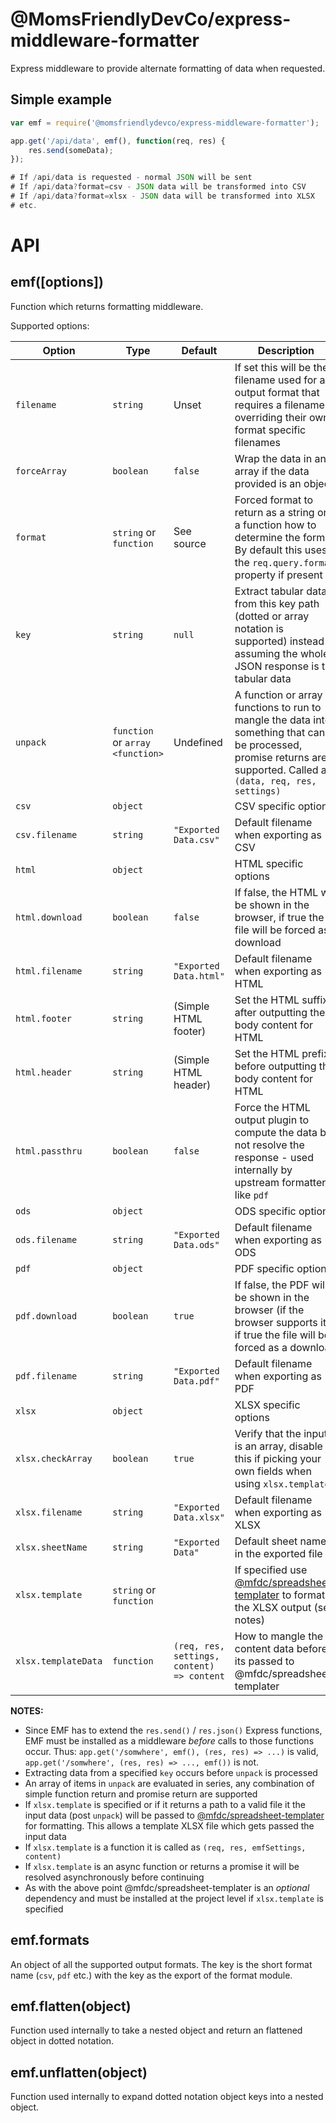 @MomsFriendlyDevCo/express-middleware-formatter
===============================================
Express middleware to provide alternate formatting of data when requested.


Simple example
--------------

```javascript
var emf = require('@momsfriendlydevco/express-middleware-formatter');

app.get('/api/data', emf(), function(req, res) {
	res.send(someData);
});

# If /api/data is requested - normal JSON will be sent
# If /api/data?format=csv - JSON data will be transformed into CSV
# If /api/data?format=xlsx - JSON data will be transformed into XLSX
# etc.

```

API
===


emf([options])
--------------
Function which returns formatting middleware.

Supported options:

| Option           | Type                   | Default                | Description                                                                                       |
|------------------|------------------------|------------------------|---------------------------------------------------------------------------------------------------|
| `filename`       | `string`               | Unset                  | If set this will be the filename used for any output format that requires a filename, overriding their own format specific filenames |
| `forceArray`     | `boolean`              | `false`                | Wrap the data in an array if the data provided is an object                                       |
| `format`         | `string` or `function` | See source             | Forced format to return as a string or if a function how to determine the format. By default this uses the `req.query.format` property if present |
| `key`            | `string`               | `null`                 | Extract tabular data from this key path (dotted or array notation is supported) instead of assuming the whole JSON response is the tabular data |
| `unpack`         | `function` or `array <function>` | Undefined    | A function or array of functions to run to mangle the data into something that can be processed, promise returns are supported. Called as `(data, req, res, settings)` |
| `csv`            | `object`               |                        | CSV specific options                                                                              |
| `csv.filename`   | `string`               | `"Exported Data.csv"`  | Default filename when exporting as CSV                                                            |
| `html`           | `object`               |                        | HTML specific options                                                                             |
| `html.download`  | `boolean`              | `false`                | If false, the HTML will be shown in the browser, if true the file will be forced as a download    |
| `html.filename`  | `string`               | `"Exported Data.html"` | Default filename when exporting as HTML                                                           |
| `html.footer`    | `string`               | (Simple HTML footer)   | Set the HTML suffix after outputting the body content for HTML                                    |
| `html.header`    | `string`               | (Simple HTML header)   | Set the HTML prefix before outputting the body content for HTML                                   |
| `html.passthru`  | `boolean`              | `false`                | Force the HTML output plugin to compute the data but not resolve the response - used internally by upstream formatters like `pdf` |
| `ods`            | `object`               |                        | ODS specific options                                                                              |
| `ods.filename`   | `string`               | `"Exported Data.ods"`  | Default filename when exporting as ODS                                                            |
| `pdf`            | `object`               |                        | PDF specific options                                                                              |
| `pdf.download`   | `boolean`              | `true`                 | If false, the PDF will be shown in the browser (if the browser supports it), if true the file will be forced as a download |
| `pdf.filename`   | `string`               | `"Exported Data.pdf"`  | Default filename when exporting as PDF                                                            |
| `xlsx`           | `object`               |                        | XLSX specific options                                                                             |
| `xlsx.checkArray`  | `boolean`            | `true`                 | Verify that the input is an array, disable this if picking your own fields when using `xlsx.template` |
| `xlsx.filename`  | `string`               | `"Exported Data.xlsx"` | Default filename when exporting as XLSX                                                           |
| `xlsx.sheetName` | `string`               | `"Exported Data"`      | Default sheet name in the exported file                                                           |
| `xlsx.template`  | `string` or `function` |                        | If specified use [@mfdc/spreadsheet-templater](https://github.com/MomsFriendlyDevCo/spreadsheet-templater) to format the XLSX output (see notes) |
| `xlsx.templateData` | `function`          | `(req, res, settings, content) => content` | How to mangle the content data before its passed to @mfdc/spreadsheet-templater |


**NOTES:**

* Since EMF has to extend the `res.send()` / `res.json()` Express functions, EMF must be installed as a middleware *before* calls to those functions occur. Thus: `app.get('/somwhere', emf(), (res, res) => ...)` is valid, `app.get('/somwhere', (res, res) => ..., emf())` is not.
* Extracting data from a specified `key` occurs before `unpack` is processed
* An array of items in `unpack` are evaluated in series, any combination of simple function return and promise return are supported
* If `xlsx.template` is specified or if it returns a path to a valid file it the input data (post `unpack`) will be passed to [@mfdc/spreadsheet-templater](https://github.com/MomsFriendlyDevCo/spreadsheet-templater) for formatting. This allows a template XLSX file which gets passed the input data
* If `xlsx.template` is a function it is called as `(req, res, emfSettings, content)`
* If `xlsx.template` is an async function or returns a promise it will be resolved asynchronously before continuing
* As with the above point @mfdc/spreadsheet-templater is an *optional* dependency and must be installed at the project level if `xlsx.template` is specified


emf.formats
-----------
An object of all the supported output formats. The key is the short format name (`csv`, `pdf` etc.) with the key as the export of the format module.


emf.flatten(object)
-------------------
Function used internally to take a nested object and return an flattened object in dotted notation.


emf.unflatten(object)
---------------------
Function used internally to expand dotted notation object keys into a nested object.
